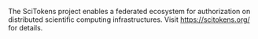 The SciTokens project enables a federated ecosystem for authorization on distributed scientific computing infrastructures.
Visit <https://scitokens.org/> for details.
